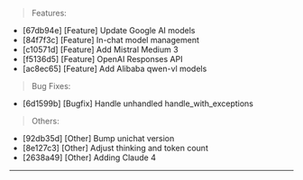 > Features:
- [67db94e] [Feature] Update Google AI models
- [84f7f3c] [Feature] In-chat model management
- [c10571d] [Feature] Add Mistral Medium 3
- [f5136d5] [Feature] OpenAI Responses API
- [ac8ec65] [Feature] Add Alibaba qwen-vl models

> Bug Fixes:
- [6d1599b] [Bugfix] Handle unhandled handle_with_exceptions

> Others:
- [92db35d] [Other] Bump unichat version
- [8e127c3] [Other] Adjust thinking and token count
- [2638a49] [Other] Adding Claude 4


---
